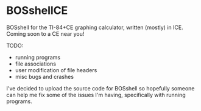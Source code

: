 # BOSshellCE
BOSshell for the TI-84+CE graphing calculator, written (mostly) in ICE.
Coming soon to a CE near you!

TODO:
+ running programs
+ file associations
+ user modification of file headers
+ misc bugs and crashes

I've decided to upload the source code for BOSshell so hopefully someone can help me fix some of the issues I'm having, specifically with running programs.
